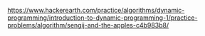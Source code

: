 https://www.hackerearth.com/practice/algorithms/dynamic-programming/introduction-to-dynamic-programming-1/practice-problems/algorithm/sengij-and-the-apples-c4b983b8/
